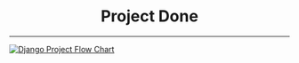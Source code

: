 <h1 align="center">Project Done</h1>
<hr>

[![Django Project Flow Chart](https://github.com/Swap1019/simple-shop/blob/main/roadmap/Django%20Project%20Flow%20Chart.png?raw=true)](https://www.canva.com/design/DAF278rcvBk/-L6oHfv5u5DdQaIdSEwmTQ/view?utm_content=DAF278rcvBk&utm_campaign=designshare&utm_medium=link&utm_source=editor)
